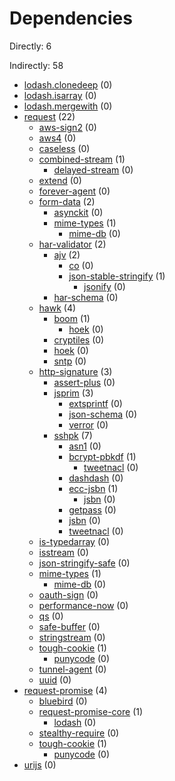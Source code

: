 # Dependencies

Directly: 6

Indirectly: 58

- [lodash.clonedeep](https://www.npmjs.com/package/lodash.clonedeep) (0)
- [lodash.isarray](https://www.npmjs.com/package/lodash.isarray) (0)
- [lodash.mergewith](https://www.npmjs.com/package/lodash.mergewith) (0)
- [request](https://www.npmjs.com/package/request) (22)
  - [aws-sign2](https://www.npmjs.com/package/aws-sign2) (0)
  - [aws4](https://www.npmjs.com/package/aws4) (0)
  - [caseless](https://www.npmjs.com/package/caseless) (0)
  - [combined-stream](https://www.npmjs.com/package/combined-stream) (1)
    - [delayed-stream](https://www.npmjs.com/package/delayed-stream) (0)
  - [extend](https://www.npmjs.com/package/extend) (0)
  - [forever-agent](https://www.npmjs.com/package/forever-agent) (0)
  - [form-data](https://www.npmjs.com/package/form-data) (2)
    - [asynckit](https://www.npmjs.com/package/asynckit) (0)
    - [mime-types](https://www.npmjs.com/package/mime-types) (1)
      - [mime-db](https://www.npmjs.com/package/mime-db) (0)
  - [har-validator](https://www.npmjs.com/package/har-validator) (2)
    - [ajv](https://www.npmjs.com/package/ajv) (2)
      - [co](https://www.npmjs.com/package/co) (0)
      - [json-stable-stringify](https://www.npmjs.com/package/json-stable-stringify) (1)
        - [jsonify](https://www.npmjs.com/package/jsonify) (0)
    - [har-schema](https://www.npmjs.com/package/har-schema) (0)
  - [hawk](https://www.npmjs.com/package/hawk) (4)
    - [boom](https://www.npmjs.com/package/boom) (1)
      - [hoek](https://www.npmjs.com/package/hoek) (0)
    - [cryptiles](https://www.npmjs.com/package/cryptiles) (0)
    - [hoek](https://www.npmjs.com/package/hoek) (0)
    - [sntp](https://www.npmjs.com/package/sntp) (0)
  - [http-signature](https://www.npmjs.com/package/http-signature) (3)
    - [assert-plus](https://www.npmjs.com/package/assert-plus) (0)
    - [jsprim](https://www.npmjs.com/package/jsprim) (3)
      - [extsprintf](https://www.npmjs.com/package/extsprintf) (0)
      - [json-schema](https://www.npmjs.com/package/json-schema) (0)
      - [verror](https://www.npmjs.com/package/verror) (0)
    - [sshpk](https://www.npmjs.com/package/sshpk) (7)
      - [asn1](https://www.npmjs.com/package/asn1) (0)
      - [bcrypt-pbkdf](https://www.npmjs.com/package/bcrypt-pbkdf) (1)
        - [tweetnacl](https://www.npmjs.com/package/tweetnacl) (0)
      - [dashdash](https://www.npmjs.com/package/dashdash) (0)
      - [ecc-jsbn](https://www.npmjs.com/package/ecc-jsbn) (1)
        - [jsbn](https://www.npmjs.com/package/jsbn) (0)
      - [getpass](https://www.npmjs.com/package/getpass) (0)
      - [jsbn](https://www.npmjs.com/package/jsbn) (0)
      - [tweetnacl](https://www.npmjs.com/package/tweetnacl) (0)
  - [is-typedarray](https://www.npmjs.com/package/is-typedarray) (0)
  - [isstream](https://www.npmjs.com/package/isstream) (0)
  - [json-stringify-safe](https://www.npmjs.com/package/json-stringify-safe) (0)
  - [mime-types](https://www.npmjs.com/package/mime-types) (1)
    - [mime-db](https://www.npmjs.com/package/mime-db) (0)
  - [oauth-sign](https://www.npmjs.com/package/oauth-sign) (0)
  - [performance-now](https://www.npmjs.com/package/performance-now) (0)
  - [qs](https://www.npmjs.com/package/qs) (0)
  - [safe-buffer](https://www.npmjs.com/package/safe-buffer) (0)
  - [stringstream](https://www.npmjs.com/package/stringstream) (0)
  - [tough-cookie](https://www.npmjs.com/package/tough-cookie) (1)
    - [punycode](https://www.npmjs.com/package/punycode) (0)
  - [tunnel-agent](https://www.npmjs.com/package/tunnel-agent) (0)
  - [uuid](https://www.npmjs.com/package/uuid) (0)
- [request-promise](https://www.npmjs.com/package/request-promise) (4)
  - [bluebird](https://www.npmjs.com/package/bluebird) (0)
  - [request-promise-core](https://www.npmjs.com/package/request-promise-core) (1)
    - [lodash](https://www.npmjs.com/package/lodash) (0)
  - [stealthy-require](https://www.npmjs.com/package/stealthy-require) (0)
  - [tough-cookie](https://www.npmjs.com/package/tough-cookie) (1)
    - [punycode](https://www.npmjs.com/package/punycode) (0)
- [urijs](https://www.npmjs.com/package/urijs) (0)
